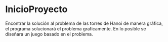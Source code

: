 # InicioProyecto
Encontrar la solución al problema de las torres de Hanoi de manera gráfica, el programa solucionará el problema graficamente. En lo posible se diseñara un juego basado en el problema.
